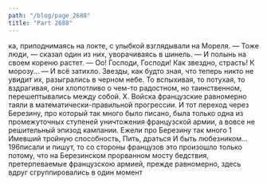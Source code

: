 ```yaml
---
path: "/blog/page_2688"
title: "Part 2688"
---
```


ка, приподнимаясь на локте, с улыбкой взглядывали на Мореля.
— Тоже люди, — сказал один из них, уворачиваясь в шинель. — И полынь на своем кореню растет.
— Оо! Господи, Господи! Как звездно, страсть! К морозу... — И всё затихло.
Звезды, как будто зная, что теперь никто не увидит их, разыгрались в черном небе. То вспыхивая, то потухая, то вздрагивая, они хлопотливо о чем-то радостном, но таинственном, перешептывались между собой.
X.
Войска французские равномерно таяли в математически-правильной прогрессии. И тот переход через Березину, про который так много было писано, была только одна из промежуточных ступеней уничтожения французской армии, а вовсе не решительный эпизод кампании. Ежели про Березину так много 
1 Имевший тройную способность, Пить, драться И быть любезником...
196писали и пишут, то со стороны французов это произошло только потому, что на Березинском прорванном мосту бедствия, претерпеваемые французскою армией, прежде равномерно, здесь вдруг сгруппировались в один момент 
